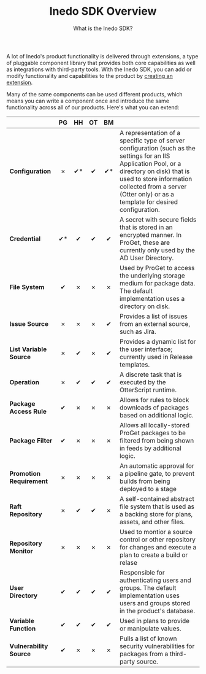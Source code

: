 ﻿---
title: Inedo SDK Overview
subtitle: What is the Inedo SDK?
sequence: 10
keywords: inedo, inedo sdk
---

A lot of Inedo's product functionality is delivered through extensions, a type of pluggable component library that provides both core capabilities as well as integrations with third-party tools. With the Inedo SDK, you can add or modify functionality and capabilities to the product by [creating an extension](/docs/inedosdk/extending/creating).

Many of the same components can be used different products, which means you can write a component once and introduce the same functionality across all of our products. Here's what you can extend:

|                          | PG        | HH        | OT        | BM        |        |
| ------------------------ |:---------:|:---------:|:---------:|:---------:|--------|
|**Configuration**         | &#10007;  | &#10004;* | &#10004;  | &#10004;* | A representation of a specific type of server configuration (such as the settings for an IIS Application Pool, or a directory on disk) that is used to store information collected from a server (Otter only) or as a template for desired configuration. |
|**Credential**            | &#10004;* | &#10004;  | &#10004;  | &#10004;  | A secret with secure fields that is stored in an encrypted manner. In ProGet, these are currently only used by the AD User Directory. |
|**File System**           | &#10004;  | &#10007;  | &#10007;  | &#10007;  | Used by ProGet to access the underlying storage medium for package data. The default implementation uses a directory on disk. |
|**Issue Source**          | &#10007;  | &#10007;  | &#10007;  | &#10004;  | Provides a list of issues from an external source, such as Jira. |
|**List Variable Source**  | &#10007;  | &#10004;  | &#10007;  | &#10004;  | Provides a dynamic list for the user interface; currently used in Release templates. |
|**Operation**             | &#10007;  | &#10004;  | &#10004;  | &#10004;  | A discrete task that is executed by the OtterScript runtime. |
|**Package Access Rule**   | &#10004;  | &#10007;  | &#10007;  | &#10007;  | Allows for rules to block downloads of packages based on additional logic. |
|**Package Filter**        | &#10004;  | &#10007;  | &#10007;  | &#10007;  | Allows all locally-stored ProGet packages to be filtered from being shown in feeds by additional logic. |
|**Promotion Requirement** | &#10007;  | &#10007;  | &#10007;  | &#10007;  | An automatic approval for a pipeline gate, to prevent builds from being deployed to a stage  |
|**Raft Repository**       | &#10007;  | &#10004;  | &#10004;  | &#10007;  | A self-contained abstract file system that is used as a backing store for plans, assets, and other files. |
|**Repository Monitor**    | &#10007;  | &#10007;  | &#10007;  | &#10007;  | Used to montior a source control or other repository for changes and execute a plan to create a build or relase |
|**User Directory**        | &#10004;  | &#10004;  | &#10004;  | &#10004;  | Responsible for authenticating users and groups. The default implementation uses users and groups stored in the product's database. |
|**Variable Function**     | &#10004;  | &#10004;  | &#10004;  | &#10004;  | Used in plans to provide or manipulate values. |
|**Vulnerability Source**  | &#10004;  | &#10007;  | &#10007;  | &#10007;  | Pulls a list of known security vulnerabilities for packages from a third-party source. |
